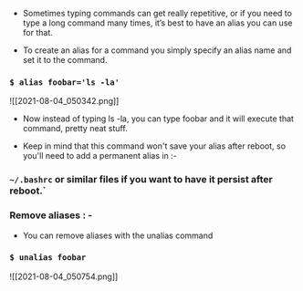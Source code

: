 - Sometimes typing commands can get really repetitive, or if you need to type a long command many times, it’s best to have an alias you can use for that.

- To create an alias for a command you simply specify an alias name and set it to the command.

### `$ alias foobar='ls -la'`

![[2021-08-04_050342.png]]

- Now instead of typing ls -la, you can type foobar and it will execute that command, pretty neat stuff.

- Keep in mind that this command won't save your alias after reboot, so you'll need to add a permanent alias in :-

### `~/.bashrc`  or similar files if you want to have it persist after reboot.`

### Remove aliases : -

- You can remove aliases with the unalias command

### `$ unalias foobar`

![[2021-08-04_050754.png]]


